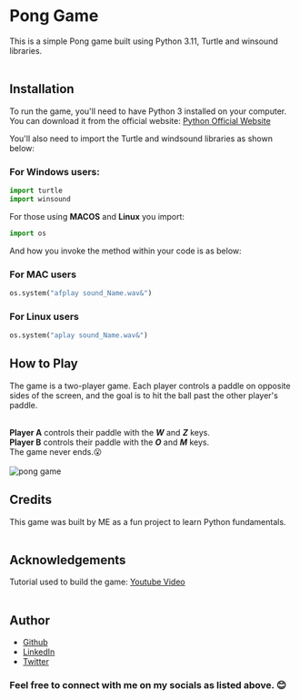 # Pong Game

This is a simple Pong game built using Python 3.11, Turtle and winsound libraries. <br><br>

## Installation<br>
To run the game, you'll need to have Python 3 installed on your computer. You can download it from the official website: [Python Official Website](https://www.python.org/downloads/)<br>

You'll also need to import the Turtle and windsound libraries as shown below:<br>

### For Windows users:
```python
import turtle
import winsound
```
For those using **MACOS** and **Linux** you import:

```python
import os
```
And how you invoke the method within your code is as below:

### For MAC users
```python
os.system("afplay sound_Name.wav&")
```

### For Linux users
```python
os.system("aplay sound_Name.wav&")
```

## How to Play<br>
The game is a two-player game. Each player controls a paddle on opposite sides of the screen, and the goal is to hit the ball past the other player's paddle.<br><br>

**Player A** controls their paddle with the **_W_** and **_Z_** keys.<br>
**Player B** controls their paddle with the **_O_** and **_M_** keys.<br>
The game never ends.😮<br><br>
![pong game](https://user-images.githubusercontent.com/31986394/235089930-b10e8bc0-ff38-45e0-b5ea-63236497d235.gif)

## Credits<br>
This game was built by ME as a fun project to learn Python fundamentals.<br><br>

## Acknowledgements<br>
Tutorial used to build the game: [Youtube Video](https://www.youtube.com/watch?v=XGf2GcyHPhc&t=2096s)<br><br>

## Author
- [Github](https://github.com/Klaus-in-Tech)
- [LinkedIn](https://www.linkedin.com/in/kakoozaallanklaus/)
- [Twitter](https://twitter.com/Klaus_in_Tech)

### Feel free to connect with me on my socials as listed above. 😊

